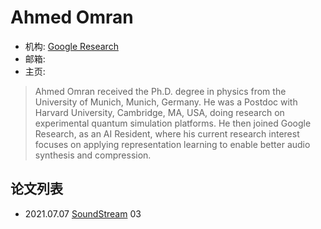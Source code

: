 # Ahmed Omran

- 机构: [Google Research](../Institutions/Google_Research.md)
- 邮箱:
- 主页:

> Ahmed Omran received the Ph.D. degree in physics from the University of Munich, Munich, Germany.
> He was a Postdoc with Harvard University, Cambridge, MA, USA, doing research on experimental quantum simulation platforms. He then joined Google Research, as an AI Resident, where his current research interest focuses on applying representation learning to enable better audio synthesis and compression.

## 论文列表

- 2021.07.07 [SoundStream](../Models/Speech_Neural_Codec/2021.07.07_SoundStream.md) 03
